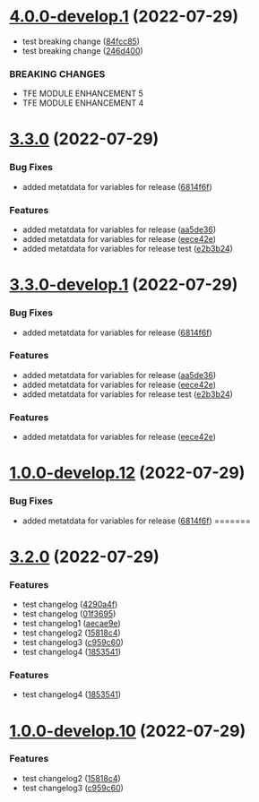 # [4.0.0-develop.1](https://github.com/ravithinknyx/test/compare/v3.3.0...v4.0.0-develop.1) (2022-07-29)


* test breaking change ([84fcc85](https://github.com/ravithinknyx/test/commit/84fcc854fb3cf6206b7c60055c2548f8a4c503de))
* test breaking change ([246d400](https://github.com/ravithinknyx/test/commit/246d400ca25cd5a2956b316c2972af6e3e0e517d))


### BREAKING CHANGES

* TFE MODULE ENHANCEMENT 5
* TFE MODULE ENHANCEMENT 4

# [3.3.0](https://github.com/ravithinknyx/test/compare/v3.2.0...v3.3.0) (2022-07-29)


### Bug Fixes

* added metatdata for variables for release ([6814f6f](https://github.com/ravithinknyx/test/commit/6814f6f3e674549fda473174639c2f47d641ac0f))


### Features

* added metatdata for variables for release ([aa5de36](https://github.com/ravithinknyx/test/commit/aa5de36944f93582d6c0649937e28f2e85ed13eb))
* added metatdata for variables for release ([eece42e](https://github.com/ravithinknyx/test/commit/eece42ea322a7df5ec6ade3621601914107c67f6))
* added metatdata for variables for release test ([e2b3b24](https://github.com/ravithinknyx/test/commit/e2b3b24bf85269604e36591ef34ac66ea64306cf))

# [3.3.0-develop.1](https://github.com/ravithinknyx/test/compare/v3.2.0...v3.3.0-develop.1) (2022-07-29)


### Bug Fixes

* added metatdata for variables for release ([6814f6f](https://github.com/ravithinknyx/test/commit/6814f6f3e674549fda473174639c2f47d641ac0f))


### Features

* added metatdata for variables for release ([aa5de36](https://github.com/ravithinknyx/test/commit/aa5de36944f93582d6c0649937e28f2e85ed13eb))
* added metatdata for variables for release ([eece42e](https://github.com/ravithinknyx/test/commit/eece42ea322a7df5ec6ade3621601914107c67f6))
* added metatdata for variables for release test ([e2b3b24](https://github.com/ravithinknyx/test/commit/e2b3b24bf85269604e36591ef34ac66ea64306cf))

### Features

* added metatdata for variables for release ([eece42e](https://github.com/ravithinknyx/test/commit/eece42ea322a7df5ec6ade3621601914107c67f6))

# [1.0.0-develop.12](https://github.com/ravithinknyx/test/compare/v1.0.0-develop.11...v1.0.0-develop.12) (2022-07-29)

### Bug Fixes

* added metatdata for variables for release ([6814f6f](https://github.com/ravithinknyx/test/commit/6814f6f3e674549fda473174639c2f47d641ac0f))
=======
# [3.2.0](https://github.com/ravithinknyx/test/compare/v3.1.0...v3.2.0) (2022-07-29)


### Features

* test changelog ([4290a4f](https://github.com/ravithinknyx/test/commit/4290a4fa1be7598556707dc55c4867b9bdc66816))
* test changelog ([01f3695](https://github.com/ravithinknyx/test/commit/01f3695d384aeae9e5869cb83d74644508f8ea0a))
* test changelog1 ([aecae9e](https://github.com/ravithinknyx/test/commit/aecae9e7811893bf08bc3106c0d4393709f87620))
* test changelog2 ([15818c4](https://github.com/ravithinknyx/test/commit/15818c42eda5ec3896c5c3d432a4a15cc763e537))
* test changelog3 ([c959c60](https://github.com/ravithinknyx/test/commit/c959c608e299c606d7ea33d0d5f2b649493441cd))
* test changelog4 ([1853541](https://github.com/ravithinknyx/test/commit/185354165faac1af0c2377d3c46ce60c7551bb98))

### Features

* test changelog4 ([1853541](https://github.com/ravithinknyx/test/commit/185354165faac1af0c2377d3c46ce60c7551bb98))

# [1.0.0-develop.10](https://github.com/ravithinknyx/test/compare/v1.0.0-develop.9...v1.0.0-develop.10) (2022-07-29)


### Features

* test changelog2 ([15818c4](https://github.com/ravithinknyx/test/commit/15818c42eda5ec3896c5c3d432a4a15cc763e537))
* test changelog3 ([c959c60](https://github.com/ravithinknyx/test/commit/c959c608e299c606d7ea33d0d5f2b649493441cd))
